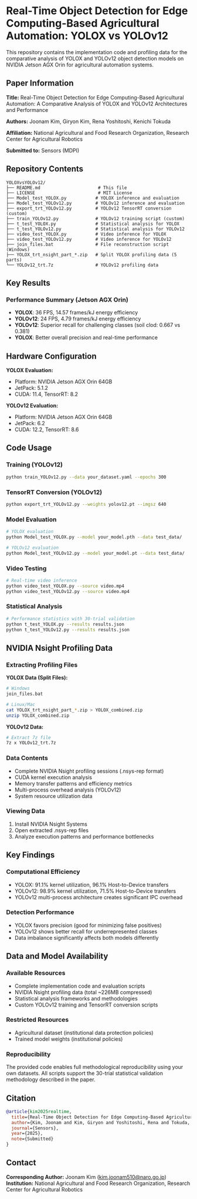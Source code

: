 # Real-Time Object Detection for Edge Computing-Based Agricultural Automation: YOLOX vs YOLOv12

This repository contains the implementation code and profiling data for the comparative analysis of YOLOX and YOLOv12 object detection models on NVIDIA Jetson AGX Orin for agricultural automation systems.

## Paper Information

**Title:** Real-Time Object Detection for Edge Computing-Based Agricultural Automation: A Comparative Analysis of YOLOX and YOLOv12 Architectures and Performance

**Authors:** Joonam Kim, Giryon Kim, Rena Yoshitoshi, Kenichi Tokuda

**Affiliation:** National Agricultural and Food Research Organization, Research Center for Agricultural Robotics

**Submitted to:** Sensors (MDPI)

## Repository Contents

```
YOLOXvsYOLOv12/
├── README.md                      # This file
├── LICENSE                        # MIT License
├── Model_test_YOLOX.py           # YOLOX inference and evaluation
├── Model_test_YOLOv12.py         # YOLOv12 inference and evaluation
├── export_trt_YOLOv12.py         # YOLOv12 TensorRT conversion (custom)
├── train_YOLOv12.py              # YOLOv12 training script (custom)
├── t_test_YOLOX.py               # Statistical analysis for YOLOX
├── t_test_YOLOv12.py             # Statistical analysis for YOLOv12
├── video_test_YOLOX.py           # Video inference for YOLOX
├── video_test_YOLOv12.py         # Video inference for YOLOv12
├── join_files.bat                # File reconstruction script (Windows)
├── YOLOX_trt_nsight_part_*.zip   # Split YOLOX profiling data (5 parts)
└── YOLOv12_trt.7z                # YOLOv12 profiling data
```

## Key Results

### Performance Summary (Jetson AGX Orin)
- **YOLOX**: 36 FPS, 14.57 frames/kJ energy efficiency
- **YOLOv12**: 24 FPS, 4.79 frames/kJ energy efficiency
- **YOLOv12**: Superior recall for challenging classes (soil clod: 0.667 vs 0.381)
- **YOLOX**: Better overall precision and real-time performance

## Hardware Configuration

**YOLOX Evaluation:**
- Platform: NVIDIA Jetson AGX Orin 64GB
- JetPack: 5.1.2
- CUDA: 11.4, TensorRT: 8.2

**YOLOv12 Evaluation:**
- Platform: NVIDIA Jetson AGX Orin 64GB  
- JetPack: 6.2
- CUDA: 12.2, TensorRT: 8.6

## Code Usage

### Training (YOLOv12)
```bash
python train_YOLOv12.py --data your_dataset.yaml --epochs 300
```

### TensorRT Conversion (YOLOv12)
```bash
python export_trt_YOLOv12.py --weights yolov12.pt --imgsz 640
```

### Model Evaluation
```bash
# YOLOX evaluation
python Model_test_YOLOX.py --model your_model.pth --data test_data/

# YOLOv12 evaluation  
python Model_test_YOLOv12.py --model your_model.pt --data test_data/
```

### Video Testing
```bash
# Real-time video inference
python video_test_YOLOX.py --source video.mp4
python video_test_YOLOv12.py --source video.mp4
```

### Statistical Analysis
```bash
# Performance statistics with 30-trial validation
python t_test_YOLOX.py --results results.json
python t_test_YOLOv12.py --results results.json
```

## NVIDIA Nsight Profiling Data

### Extracting Profiling Files

**YOLOX Data (Split Files):**
```bash
# Windows
join_files.bat

# Linux/Mac
cat YOLOX_trt_nsight_part_*.zip > YOLOX_combined.zip
unzip YOLOX_combined.zip
```

**YOLOv12 Data:**
```bash
# Extract 7z file
7z x YOLOv12_trt.7z
```

### Data Contents
- Complete NVIDIA Nsight profiling sessions (.nsys-rep format)
- CUDA kernel execution analysis
- Memory transfer patterns and efficiency metrics
- Multi-process overhead analysis (YOLOv12)
- System resource utilization data

### Viewing Data
1. Install NVIDIA Nsight Systems
2. Open extracted .nsys-rep files
3. Analyze execution patterns and performance bottlenecks

## Key Findings

### Computational Efficiency
- YOLOX: 91.1% kernel utilization, 96.1% Host-to-Device transfers
- YOLOv12: 98.9% kernel utilization, 71.5% Host-to-Device transfers
- YOLOv12 multi-process architecture creates significant IPC overhead

### Detection Performance
- YOLOX favors precision (good for minimizing false positives)
- YOLOv12 shows better recall for underrepresented classes
- Data imbalance significantly affects both models differently

## Data and Model Availability

### Available Resources
- Complete implementation code and evaluation scripts
- NVIDIA Nsight profiling data (total ~226MB compressed)
- Statistical analysis frameworks and methodologies
- Custom YOLOv12 training and TensorRT conversion scripts

### Restricted Resources
- Agricultural dataset (institutional data protection policies)
- Trained model weights (institutional policies)

### Reproducibility
The provided code enables full methodological reproducibility using your own datasets. All scripts support the 30-trial statistical validation methodology described in the paper.

## Citation

```bibtex
@article{kim2025realtime,
  title={Real-Time Object Detection for Edge Computing-Based Agricultural Automation: A Comparative Analysis of YOLOX and YOLOv12 Architectures and Performance},
  author={Kim, Joonam and Kim, Giryon and Yoshitoshi, Rena and Tokuda, Kenichi},
  journal={Sensors},
  year={2025},
  note={Submitted}
}
```

## Contact

**Corresponding Author:** Joonam Kim (kim.joonam510@naro.go.jp)  
**Institution:** National Agricultural and Food Research Organization, Research Center for Agricultural Robotics

